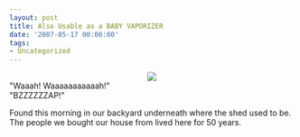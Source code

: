 ```yaml
---
layout: post
title: Also Usable as a BABY VAPORIZER
date: '2007-05-17 00:00:00'
tags:
- Uncategorized
---
```


<div style='text-align:center;'>
<img src='/blog_images/baby_bottle_warmer.png'></div>
"Waaah!  Waaaaaaaaaaah!"<br>"BZZZZZZAP!"

Found this morning in our backyard underneath where the shed used to be. The people we bought our house from lived here for 50 years.
